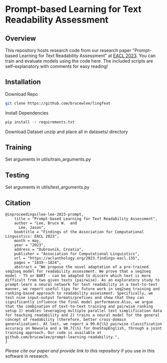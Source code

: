 # Prompt-based Learning for Text Readability Assessment

## Overview

This repository hosts research code from our research paper "Prompt-based Learning for Text Readability Assessment" at [EACL 2023](https://aclanthology.org/2023.findings-eacl.135/). You can train and evaluate models using the code here. The included scripts are self-explanatory with comments for easy reading!

## Installation

Download Repo

```bash
git clone https://github.com/brucewlee/lingfeat
```

Install Dependencies
```bash
pip install -r requirements.txt
```

Download Dataset
unzip and place all in datasets/ directory

## Training

Set arguments in utils/train_arguments.py

## Testing

Set arguments in utils/test_arguments.py


## Citation

```
@inproceedings{lee-lee-2023-prompt,
    title = "Prompt-based Learning for Text Readability Assessment",
    author = "Lee, Bruce W.  and
      Lee, Jason",
    booktitle = "Findings of the Association for Computational Linguistics: EACL 2023",
    month = may,
    year = "2023",
    address = "Dubrovnik, Croatia",
    publisher = "Association for Computational Linguistics",
    url = "https://aclanthology.org/2023.findings-eacl.135",
    pages = "1819--1824",
    abstract = "We propose the novel adaptation of a pre-trained seq2seq model for readability assessment. We prove that a seq2seq model - T5 or BART - can be adapted to discern which text is more difficult from two given texts (pairwise). As an exploratory study to prompt-learn a neural network for text readability in a text-to-text manner, we report useful tips for future work in seq2seq training and ranking-based approach to readability assessment. Specifically, we test nine input-output formats/prefixes and show that they can significantly influence the final model performance.Also, we argue that the combination of text-to-text training and pairwise ranking setup 1) enables leveraging multiple parallel text simplification data for teaching readability and 2) trains a neural model for the general concept of readability (therefore, better cross-domain generalization). At last, we report a 99.6{\%} pairwise classification accuracy on Newsela and a 98.7{\%} for OneStopEnglish, through a joint training approach. Our code is available at github.com/brucewlee/prompt-learning-readability.",
}
```
*Please cite our paper and provide link to this repository* if you use in this software in research.
